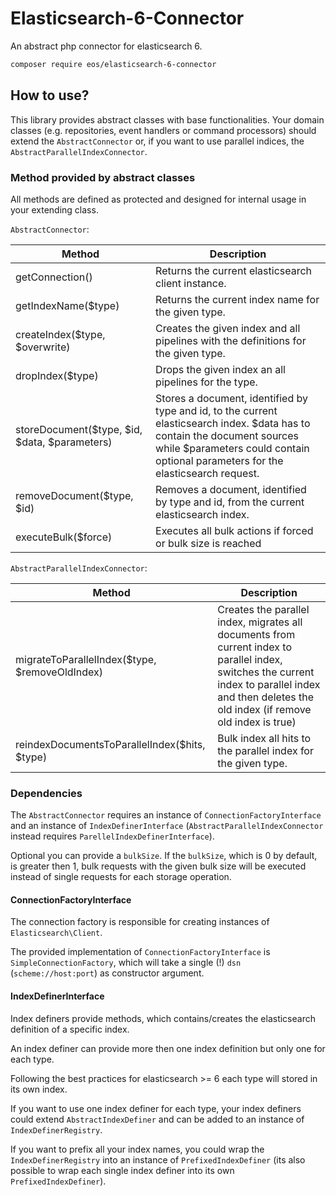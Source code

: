 Elasticsearch-6-Connector
=========================
An abstract php connector for elasticsearch 6.

```bash
composer require eos/elasticsearch-6-connector
```

## How to use?

This library provides abstract classes with base functionalities.
Your domain classes (e.g. repositories, event handlers or command processors) should extend the `AbstractConnector`
or, if you want to use parallel indices, the `AbstractParallelIndexConnector`.

### Method provided by abstract classes
All methods are defined as protected and designed for internal usage in your extending class.

`AbstractConnector`:

| Method                                        | Description                                                                                                                                                                                                    |
|-----------------------------------------------|----------------------------------------------------------------------------------------------------------------------------------------------------------------------------------------------------------------|
| getConnection()                               | Returns the current elasticsearch client instance.                                                                                                                                                             |
| getIndexName($type)                           | Returns the current index name for the given type.                                                                                                                                                             |
| createIndex($type, $overwrite)                | Creates the given index and all pipelines with the definitions for the given type.                                                                                                                             |
| dropIndex($type)                              | Drops the given index an all pipelines for the type.                                                                                                                                                           |
| storeDocument($type, $id, $data, $parameters) | Stores a document, identified by type and id, to the current elasticsearch index. $data has to contain the document sources while $parameters could contain optional parameters for the elasticsearch request. |
| removeDocument($type, $id)                    | Removes a document, identified by type and id, from the current elasticsearch index.                                                                                                                           |
| executeBulk($force)                           | Executes all bulk actions if forced or bulk size is reached                                                                                                                                                    |

`AbstractParallelIndexConnector`:

| Method                                         | Description                                                                                                                                                                                        |
|------------------------------------------------|----------------------------------------------------------------------------------------------------------------------------------------------------------------------------------------------------|
| migrateToParallelIndex($type, $removeOldIndex) | Creates the parallel index, migrates all documents from current index to parallel index, switches the current index to parallel index and then deletes the old index (if remove old index is true) |
| reindexDocumentsToParallelIndex($hits, $type)  | Bulk index all hits to the parallel index for the given type.                                                                                                                                      |


### Dependencies
The `AbstractConnector` requires an instance of `ConnectionFactoryInterface` and an instance of `IndexDefinerInterface`
(`AbstractParallelIndexConnector` instead requires `ParellelIndexDefinerInterface`).

Optional you can provide a `bulkSize`. If the `bulkSize`, which is 0 by default, is greater then 1, bulk requests with 
the given bulk size will be executed instead of single requests for each storage operation.

#### ConnectionFactoryInterface
The connection factory is responsible for creating instances of `Elasticsearch\Client`.

The provided implementation of `ConnectionFactoryInterface` is `SimpleConnectionFactory`, which will take a single (!)
`dsn` (`scheme://host:port`) as constructor argument.

#### IndexDefinerInterface
Index definers provide methods, which contains/creates the elasticsearch definition of a specific index.

An index definer can provide more then one index definition but only one for each type.

Following the best practices for elasticsearch >= 6 each type will stored in its own index.

If you want to use one index definer for each type, your index definers could extend `AbstractIndexDefiner` and can be added
to an instance of `IndexDefinerRegistry`.

If you want to prefix all your index names, you could wrap the `IndexDefinerRegistry` into an instance of `PrefixedIndexDefiner` 
(its also possible to wrap each single index definer into its own `PrefixedIndexDefiner`).
